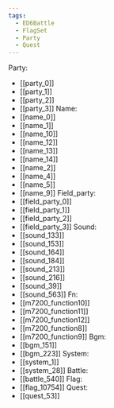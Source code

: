 ```yaml
---
tags:
  - ED6Battle
  - FlagSet
  - Party
  - Quest
---
```

Party:
- [[party_0]]
- [[party_1]]
- [[party_2]]
- [[party_3]]
Name:
- [[name_0]]
- [[name_1]]
- [[name_10]]
- [[name_12]]
- [[name_13]]
- [[name_14]]
- [[name_2]]
- [[name_4]]
- [[name_5]]
- [[name_9]]
Field_party:
- [[field_party_0]]
- [[field_party_1]]
- [[field_party_2]]
- [[field_party_3]]
Sound:
- [[sound_133]]
- [[sound_153]]
- [[sound_164]]
- [[sound_184]]
- [[sound_213]]
- [[sound_216]]
- [[sound_39]]
- [[sound_563]]
Fn:
- [[m7200_function10]]
- [[m7200_function11]]
- [[m7200_function12]]
- [[m7200_function8]]
- [[m7200_function9]]
Bgm:
- [[bgm_151]]
- [[bgm_223]]
System:
- [[system_1]]
- [[system_28]]
Battle:
- [[battle_540]]
Flag:
- [[flag_10754]]
Quest:
- [[quest_53]]
